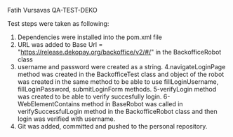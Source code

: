 Fatih Vursavas QA-TEST-DEKO

Test steps were taken as following:

1. Dependencies were installed into the pom.xml file
2. URL was added to Base Url = "https://release.dekopay.org/backoffice/v2/#/" in the BackofficeRobot class
3. username and password were created as a string.
4.navigateLoginPage method was created in the BackofficeTest class and
object of the robot was created in the same method to be able to use
 fillLoginUsername, fillLoginPassword, submitLoginForm methods.
5-verifyLogin method was created to be able to verify succesfully login.
6- WebElementContains method in BaseRobot was called in verifySuccessfulLogin method in 
the BackofficeRobot class and then login was verified with username.
7. Git was added, committed and pushed to the personal repository. 


  


